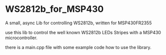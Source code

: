 # WS2812b_for_MSP430
A small, async Lib for controlling WS2812b, written for MSP430FR2355

use this lib to control the well known WS2812b LEDs Stripes with a MSP430 microcontroller.

there is a main.cpp file with some example code how to use the library.
